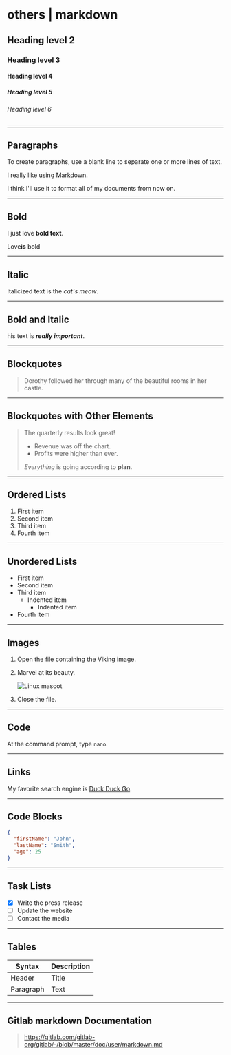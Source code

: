 # others | markdown

## Heading level 2

### Heading level 3

#### Heading level 4

##### Heading level 5

###### Heading level 6

---

## Paragraphs

To create paragraphs, use a blank line to separate one or more lines of text.

I really like using Markdown.  
  
I think I'll use it to format all of my documents from now on.

---

## Bold

I just love **bold text**.

Love**is** bold

---

## Italic

Italicized text is the *cat's meow*.

---

## Bold and Italic

his text is ***really important***.

---

## Blockquotes

> Dorothy followed her through many of the beautiful rooms in her castle.

---

## Blockquotes with Other Elements

> The quarterly results look great!
>
> - Revenue was off the chart.
> - Profits were higher than ever.
>
> *Everything* is going according to **plan**.

---

## Ordered Lists

1. First item
2. Second item
3. Third item
4. Fourth item

---

## Unordered Lists

- First item
- Second item
- Third item
  - Indented item
    - Indented item
- Fourth item

---

## Images

1. Open the file containing the Viking image.
2. Marvel at its beauty.

    ![Linux mascot](https://i.pinimg.com/474x/75/6c/56/756c566d112f3c82f308fe10969cb812--the-vikings-refugees.jpg)

3. Close the file.

---

## Code

At the command prompt, type `nano`.

---

## Links

My favorite search engine is [Duck Duck Go](https://duckduckgo.com).

---

## Code Blocks

```json
{
  "firstName": "John",
  "lastName": "Smith",
  "age": 25
}
```

---

## Task Lists

- [x] Write the press release
- [ ] Update the website
- [ ] Contact the media

---

## Tables

| Syntax      | Description |
| ----------- | ----------- |
| Header      | Title       |
| Paragraph   | Text        |

---

## Gitlab markdown Documentation

> <https://gitlab.com/gitlab-org/gitlab/-/blob/master/doc/user/markdown.md>
